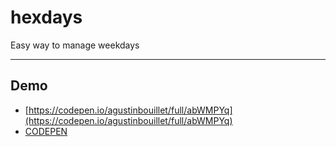 # hexdays
Easy way to manage weekdays 


---
## Demo
 * [https://codepen.io/agustinbouillet/full/abWMPYq](https://codepen.io/agustinbouillet/full/abWMPYq)
 * [CODEPEN](https://codepen.io/)

